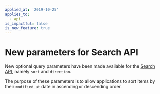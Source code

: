 ```yaml
---
applied_at: '2019-10-25'
applies_to:
  - api
is_impactful: false
is_new_feature: true
---
```


# New parameters for Search API

New optional query parameters have been made available for the
[Search API](e://get-search), namely `sort` and `direction`.

The purpose of these parameters is to allow applications to sort items by their
`modified_at` date in ascending or descending order.
